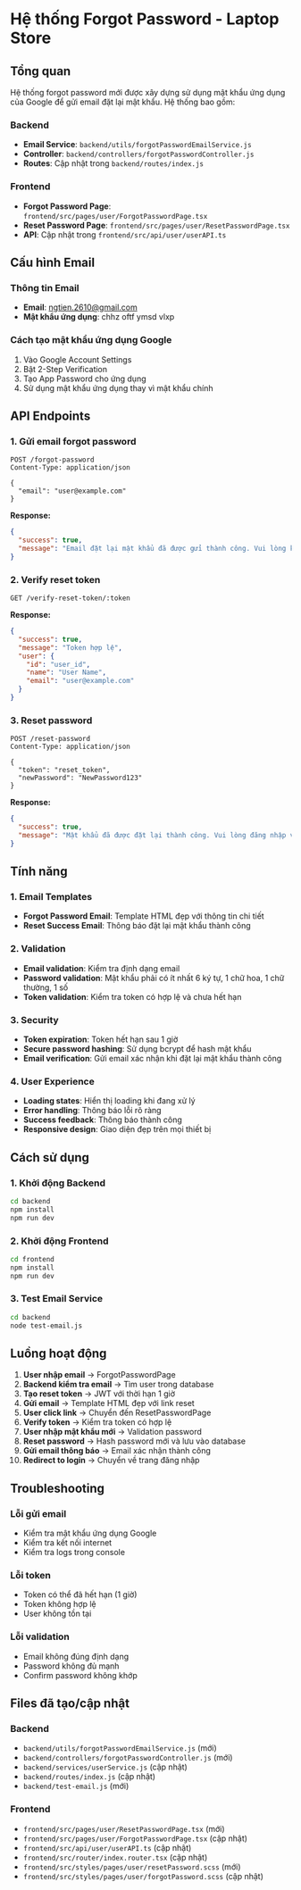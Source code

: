 # Hệ thống Forgot Password - Laptop Store

## Tổng quan

Hệ thống forgot password mới được xây dựng sử dụng mật khẩu ứng dụng của Google để gửi email đặt lại mật khẩu. Hệ thống bao gồm:

### Backend

- **Email Service**: `backend/utils/forgotPasswordEmailService.js`
- **Controller**: `backend/controllers/forgotPasswordController.js`
- **Routes**: Cập nhật trong `backend/routes/index.js`

### Frontend

- **Forgot Password Page**: `frontend/src/pages/user/ForgotPasswordPage.tsx`
- **Reset Password Page**: `frontend/src/pages/user/ResetPasswordPage.tsx`
- **API**: Cập nhật trong `frontend/src/api/user/userAPI.ts`

## Cấu hình Email

### Thông tin Email

- **Email**: ngtien.2610@gmail.com
- **Mật khẩu ứng dụng**: chhz oftf ymsd vlxp

### Cách tạo mật khẩu ứng dụng Google

1. Vào Google Account Settings
2. Bật 2-Step Verification
3. Tạo App Password cho ứng dụng
4. Sử dụng mật khẩu ứng dụng thay vì mật khẩu chính

## API Endpoints

### 1. Gửi email forgot password

```
POST /forgot-password
Content-Type: application/json

{
  "email": "user@example.com"
}
```

**Response:**

```json
{
  "success": true,
  "message": "Email đặt lại mật khẩu đã được gửi thành công. Vui lòng kiểm tra hộp thư của bạn."
}
```

### 2. Verify reset token

```
GET /verify-reset-token/:token
```

**Response:**

```json
{
  "success": true,
  "message": "Token hợp lệ",
  "user": {
    "id": "user_id",
    "name": "User Name",
    "email": "user@example.com"
  }
}
```

### 3. Reset password

```
POST /reset-password
Content-Type: application/json

{
  "token": "reset_token",
  "newPassword": "NewPassword123"
}
```

**Response:**

```json
{
  "success": true,
  "message": "Mật khẩu đã được đặt lại thành công. Vui lòng đăng nhập với mật khẩu mới."
}
```

## Tính năng

### 1. Email Templates

- **Forgot Password Email**: Template HTML đẹp với thông tin chi tiết
- **Reset Success Email**: Thông báo đặt lại mật khẩu thành công

### 2. Validation

- **Email validation**: Kiểm tra định dạng email
- **Password validation**: Mật khẩu phải có ít nhất 6 ký tự, 1 chữ hoa, 1 chữ thường, 1 số
- **Token validation**: Kiểm tra token có hợp lệ và chưa hết hạn

### 3. Security

- **Token expiration**: Token hết hạn sau 1 giờ
- **Secure password hashing**: Sử dụng bcrypt để hash mật khẩu
- **Email verification**: Gửi email xác nhận khi đặt lại mật khẩu thành công

### 4. User Experience

- **Loading states**: Hiển thị loading khi đang xử lý
- **Error handling**: Thông báo lỗi rõ ràng
- **Success feedback**: Thông báo thành công
- **Responsive design**: Giao diện đẹp trên mọi thiết bị

## Cách sử dụng

### 1. Khởi động Backend

```bash
cd backend
npm install
npm run dev
```

### 2. Khởi động Frontend

```bash
cd frontend
npm install
npm run dev
```

### 3. Test Email Service

```bash
cd backend
node test-email.js
```

## Luồng hoạt động

1. **User nhập email** → ForgotPasswordPage
2. **Backend kiểm tra email** → Tìm user trong database
3. **Tạo reset token** → JWT với thời hạn 1 giờ
4. **Gửi email** → Template HTML đẹp với link reset
5. **User click link** → Chuyển đến ResetPasswordPage
6. **Verify token** → Kiểm tra token có hợp lệ
7. **User nhập mật khẩu mới** → Validation password
8. **Reset password** → Hash password mới và lưu vào database
9. **Gửi email thông báo** → Email xác nhận thành công
10. **Redirect to login** → Chuyển về trang đăng nhập

## Troubleshooting

### Lỗi gửi email

- Kiểm tra mật khẩu ứng dụng Google
- Kiểm tra kết nối internet
- Kiểm tra logs trong console

### Lỗi token

- Token có thể đã hết hạn (1 giờ)
- Token không hợp lệ
- User không tồn tại

### Lỗi validation

- Email không đúng định dạng
- Password không đủ mạnh
- Confirm password không khớp

## Files đã tạo/cập nhật

### Backend

- `backend/utils/forgotPasswordEmailService.js` (mới)
- `backend/controllers/forgotPasswordController.js` (mới)
- `backend/services/userService.js` (cập nhật)
- `backend/routes/index.js` (cập nhật)
- `backend/test-email.js` (mới)

### Frontend

- `frontend/src/pages/user/ResetPasswordPage.tsx` (mới)
- `frontend/src/pages/user/ForgotPasswordPage.tsx` (cập nhật)
- `frontend/src/api/user/userAPI.ts` (cập nhật)
- `frontend/src/router/index.router.tsx` (cập nhật)
- `frontend/src/styles/pages/user/resetPassword.scss` (mới)
- `frontend/src/styles/pages/user/forgotPassword.scss` (cập nhật)


